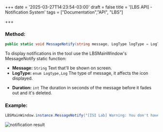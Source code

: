 +++
date = '2025-03-27T14:23:54-03:00'
draft = false
title = '[LBS API] -  Notification System'
tags =  ["Documentation","API", "LBS"]

+++


### Method: 

```c#
public static void MessageNotify(string message, LogType logType = LogType.Log, int duration = 2)
```
To display notifications in the tool use the LBSMainWindow's MessageNotify static function:


- **Message:** `String` Text that'll be shown on screen.
- **LogType:** `enum Logtype,Log` The type of message, it affects the icon displayed.
* **Duration:** `int` The duration in seconds of the message before it fades out and it's deleted.


### Example:

```c#
LBSMainWindow.instance.MessageNotify("[ISI Lab] Warning: You don't have any layer selected.", LogType.Warning, 2);
```


![notification result](https://github.com/user-attachments/assets/a6d5c9eb-411c-49b1-ac25-4374b981d536 "A sample notification")
